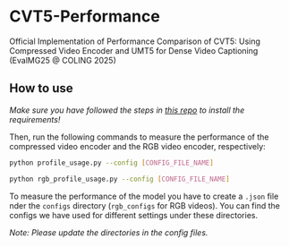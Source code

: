 # CVT5-Performance
Official Implementation of Performance Comparison of CVT5: Using Compressed Video Encoder and UMT5 for Dense Video Captioning (EvalMG25 @ COLING 2025)

## How to use

*Make sure you have followed the steps in [this repo](https://github.com/mohammadjavadpirhadi/CVT5) to install the requirements!*

Then, run the following commands to measure the performance of the compressed video encoder and the RGB video encoder, respectively:

```bash
python profile_usage.py --config [CONFIG_FILE_NAME]
```

```bash
python rgb_profile_usage.py --config [CONFIG_FILE_NAME]
```

To measure the performance of the model you have to create a ```.json``` file nder the ```configs``` directory (```rgb_configs``` for RGB videos). You can find the configs we have used for different settings under these directories.

*Note: Please update the directories in the config files.*
